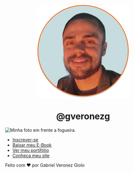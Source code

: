 <head>
    <div align="center">
        <img src="https://github.com/gveronezg/gveronezg/blob/main/GVG.png" alt="gveronezg" width="300px" height="300px"/>
    </div>
    <h1 align="center" padding-bottom='10px'>@gveronezg</h1>
  <meta charset="UTF-8" />
  <meta name="viewport" content="width=device-width, initial-scale=1.0" />
</head>
<body>
    <div id="container0">
      <div id="profile">
        <img src="./assets/GVG.png" alt="Minha foto em frente a fogueira." />
      </div>
      <ul>
        <li>
          <a href="#">Inscrever-se</a>
        </li>
        <li>
          <a href="#">Baixar meu E-Book</a>
        </li>
        <li>
          <a href="#">Ver meu portifólio</a>
        </li>
        <li>
          <a href="#" target="_blank">Conheça meu site</a>
        </li>
      </ul>
      <div id="social-links">
        <a
          href="https://www.linkedin.com/in/gabriel-veronez-giolo-70a348193/"
          target="_blank"
        >
          <ion-icon name="logo-linkedin"></ion-icon>
        </a>
        <a href="https://github.com/gveronezg" target="_blank">
          <ion-icon name="logo-github"></ion-icon>
        </a>
        <a href="https://www.facebook.com/gabrielveronezgiolo" target="_blank">
          <ion-icon name="logo-facebook"></ion-icon>
        </a>
        <a href="https://www.instagram.com/gveronezg/" target="_blank">
          <ion-icon name="logo-instagram"></ion-icon>
        </a>
      </div>
      <footer>Feito com ❤️ por Gabriel Veronez Giolo</footer>
    </div>
    <script
      type="module"
      src="https://unpkg.com/ionicons@7.1.0/dist/ionicons/ionicons.esm.js"
    ></script>
    <script
      nomodule
      src="https://unpkg.com/ionicons@7.1.0/dist/ionicons/ionicons.js"
    ></script>
  </body>
